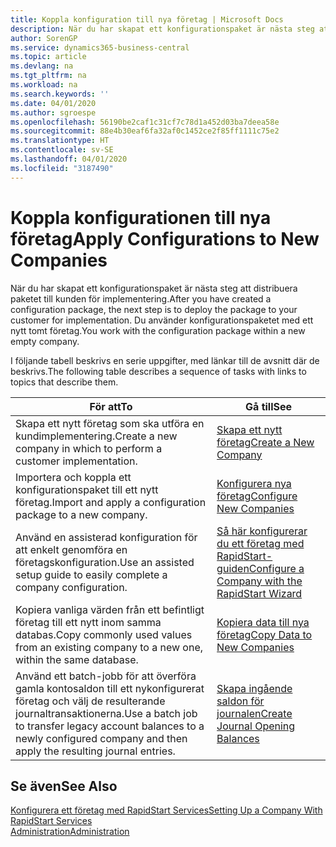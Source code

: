 ```yaml
---
title: Koppla konfiguration till nya företag | Microsoft Docs
description: När du har skapat ett konfigurationspaket är nästa steg att distribuera paketet till kunden för implementering. Du använder konfigurationen med ett nytt tomt företag.
author: SorenGP
ms.service: dynamics365-business-central
ms.topic: article
ms.devlang: na
ms.tgt_pltfrm: na
ms.workload: na
ms.search.keywords: ''
ms.date: 04/01/2020
ms.author: sgroespe
ms.openlocfilehash: 56190be2caf1c31cf7c78d1a452d03ba7deea58e
ms.sourcegitcommit: 88e4b30eaf6fa32af0c1452ce2f85ff1111c75e2
ms.translationtype: HT
ms.contentlocale: sv-SE
ms.lasthandoff: 04/01/2020
ms.locfileid: "3187490"
---
```

# <a name="apply-configurations-to-new-companies"></a><span data-ttu-id="cdbd2-104">Koppla konfigurationen till nya företag</span><span class="sxs-lookup"><span data-stu-id="cdbd2-104">Apply Configurations to New Companies</span></span>
<span data-ttu-id="cdbd2-105">När du har skapat ett konfigurationspaket är nästa steg att distribuera paketet till kunden för implementering.</span><span class="sxs-lookup"><span data-stu-id="cdbd2-105">After you have created a configuration package, the next step is to deploy the package to your customer for implementation.</span></span> <span data-ttu-id="cdbd2-106">Du använder konfigurationspaketet med ett nytt tomt företag.</span><span class="sxs-lookup"><span data-stu-id="cdbd2-106">You work with the configuration package within a new empty company.</span></span>  

 <span data-ttu-id="cdbd2-107">I följande tabell beskrivs en serie uppgifter, med länkar till de avsnitt där de beskrivs.</span><span class="sxs-lookup"><span data-stu-id="cdbd2-107">The following table describes a sequence of tasks with links to topics that describe them.</span></span>

|<span data-ttu-id="cdbd2-108">**För att**</span><span class="sxs-lookup"><span data-stu-id="cdbd2-108">**To**</span></span>|<span data-ttu-id="cdbd2-109">**Gå till**</span><span class="sxs-lookup"><span data-stu-id="cdbd2-109">**See**</span></span>|  
|------------|-------------|  
|<span data-ttu-id="cdbd2-110">Skapa ett nytt företag som ska utföra en kundimplementering.</span><span class="sxs-lookup"><span data-stu-id="cdbd2-110">Create a new company in which to perform a customer implementation.</span></span>|[<span data-ttu-id="cdbd2-111">Skapa ett nytt företag</span><span class="sxs-lookup"><span data-stu-id="cdbd2-111">Create a New Company</span></span>](admin-how-to-create-a-new-company.md)|  
|<span data-ttu-id="cdbd2-112">Importera och koppla ett konfigurationspaket till ett nytt företag.</span><span class="sxs-lookup"><span data-stu-id="cdbd2-112">Import and apply a configuration package to a new company.</span></span>|[<span data-ttu-id="cdbd2-113">Konfigurera nya företag</span><span class="sxs-lookup"><span data-stu-id="cdbd2-113">Configure New Companies</span></span>](admin-how-to-configure-new-companies.md)|  
|<span data-ttu-id="cdbd2-114">Använd en assisterad konfiguration för att enkelt genomföra en företagskonfiguration.</span><span class="sxs-lookup"><span data-stu-id="cdbd2-114">Use an assisted setup guide to easily complete a company configuration.</span></span>|[<span data-ttu-id="cdbd2-115">Så här konfigurerar du ett företag med RapidStart-guiden</span><span class="sxs-lookup"><span data-stu-id="cdbd2-115">Configure a Company with the RapidStart Wizard</span></span>](admin-how-to-configure-a-company-with-the-rapidstart-wizard.md)|
|<span data-ttu-id="cdbd2-116">Kopiera vanliga värden från ett befintligt företag till ett nytt inom samma databas.</span><span class="sxs-lookup"><span data-stu-id="cdbd2-116">Copy commonly used values from an existing company to a new one, within the same database.</span></span>|[<span data-ttu-id="cdbd2-117">Kopiera data till nya företag</span><span class="sxs-lookup"><span data-stu-id="cdbd2-117">Copy Data to New Companies</span></span>](admin-how-to-copy-data-to-new-companies.md)|  
|<span data-ttu-id="cdbd2-118">Använd ett batch-jobb för att överföra gamla kontosaldon till ett nykonfigurerat företag och välj de resulterande journaltransaktionerna.</span><span class="sxs-lookup"><span data-stu-id="cdbd2-118">Use a batch job to transfer legacy account balances to a newly configured company and then apply the resulting journal entries.</span></span>|[<span data-ttu-id="cdbd2-119">Skapa ingående saldon för journalen</span><span class="sxs-lookup"><span data-stu-id="cdbd2-119">Create Journal Opening Balances</span></span>](admin-how-to-create-journal-opening-balances.md)|  

## <a name="see-also"></a><span data-ttu-id="cdbd2-120">Se även</span><span class="sxs-lookup"><span data-stu-id="cdbd2-120">See Also</span></span>  
[<span data-ttu-id="cdbd2-121">Konfigurera ett företag med RapidStart Services</span><span class="sxs-lookup"><span data-stu-id="cdbd2-121">Setting Up a Company With RapidStart Services</span></span>](admin-set-up-a-company-with-rapidstart.md)  
[<span data-ttu-id="cdbd2-122">Administration</span><span class="sxs-lookup"><span data-stu-id="cdbd2-122">Administration</span></span>](admin-setup-and-administration.md)
